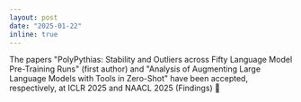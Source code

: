 ```yaml
---
layout: post
date: "2025-01-22"
inline: true
---
```



The papers "PolyPythias: Stability and Outliers across Fifty Language Model Pre-Training Runs" (first author) and "Analysis of Augmenting Large Language Models with Tools in Zero-Shot" have been accepted, respectively, at ICLR 2025 and NAACL 2025 (Findings) 🎉